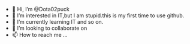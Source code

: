 - 👋 Hi, I’m @Dota02puck
- 👀 I’m interested in IT,but I am stupid.this is my first time to use github.
- 🌱 I’m currently learning IT and so on.
- 💞️ I’m looking to collaborate on 
- 📫 How to reach me ...

<!---
Dota02puck/Dota02puck is a ✨ special ✨ repository because its `README.md` (this file) appears on your GitHub profile.
You can click the Preview link to take a look at your changes.
--->
